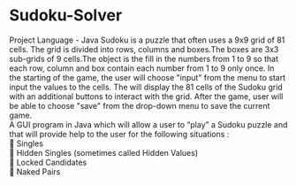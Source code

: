 # Sudoku-Solver
Project Language - Java
Sudoku is a puzzle that often uses a 9x9 grid of 81 cells. The grid is divided into rows, columns and boxes.The boxes are      3x3 sub-grids of 9 cells.The object is the fill in the numbers from 1 to 9 so that each row, column and box contain each       number from 1 to 9 only once. In the starting of the game, the user will choose "input" from the menu to start input the       values to the cells. The will display the 81 cells of the Sudoku grid with an additional buttons to interact with the grid. After the game, user will be able to choose "save" from the drop-down menu to save the current game.     
A GUI program in Java which will allow a user to “play” a Sudoku puzzle and that will provide help to the user for the following situations :    
       Singles  
       Hidden Singles (sometimes called Hidden Values)  
       Locked Candidates  
       Naked Pairs   
